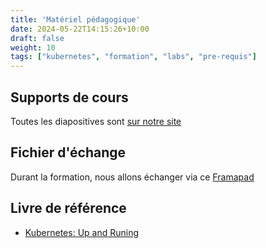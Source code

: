 ```yaml
---
title: 'Matériel pédagogique'
date: 2024-05-22T14:15:26+10:00
draft: false
weight: 10
tags: ["kubernetes", "formation", "labs", "pre-requis"]
---
```


## Supports de cours

Toutes les diapositives sont [sur notre site](https://k8s-school.fr/pdf)

## Fichier d'échange

Durant la formation, nous allons échanger via ce [Framapad](https://annuel.framapad.org/p/k8s-school?lang=fr)

## Livre de référence

- [Kubernetes: Up and Runing](https://eddiejackson.net/azure/Kubernetes_book.pdf)

